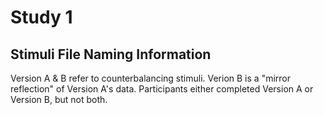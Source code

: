 # Study 1

## Stimuli File Naming Information

Version A & B refer to counterbalancing stimuli. Verion B is a "mirror reflection" of Version A's data. Participants either completed Version A or Version B, but not both.

